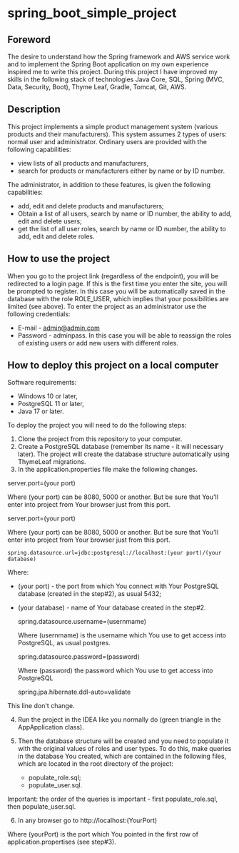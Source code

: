 # **spring_boot_simple_project**

## **Foreword**

The desire to understand how the Spring framework and AWS  service work and to implement the Spring Boot application on my own experience inspired me to write this project. During this project I have improved my skills in the following stack of technologies Java Core, SQL, Spring (MVC, Data, Security, Boot), Thyme Leaf, Gradle, Tomcat, Git, AWS.

## **Description**

This project implements a simple product management system (various products and their manufacturers).
This system assumes 2 types of users: normal user and administrator.
Ordinary users are provided with the following capabilities: 
- view lists of all products and manufacturers,
- search for products or manufacturers either by name or by ID number.

The administrator, in addition to these features, is given the following capabilities:
- add, edit and delete products and manufacturers; 
- Obtain a list of all users, search by name or ID number, the ability to add, edit and delete users; 
- get the list of all user roles, search by name or ID number, the ability to add, edit and delete roles.

## **How to use the project**

When you go to the project link (regardless of the endpoint), you will be redirected to a login page.
If this is the first time you enter the site, you will be prompted to register. In this case you will be automatically saved in the database with the role ROLE_USER, which implies that your possibilities are limited (see above).
To enter the project as an administrator use the following credentials:
- E-mail - admin@admin.com
- Password - adminpass.
In this case you will be able to reassign the roles of existing users or add new users with different roles.

## **How to deploy this project on a local computer**

Software requirements:
- Windows 10 or later,
- PostgreSQL 11 or later,
- Java 17 or later.

To deploy the project you will need to do the following steps:
1.	Clone the project from this repository to your computer.
2.	Create a PostgreSQL database (remember its name - it will necessary  later). The project will create the database structure automatically using ThymeLeaf migrations.
3.	In the application.properties file make the following changes.

 server.port=(your port)
    
  Where (your port) can be 8080, 5000 or another. But be sure that You'll enter into project from Your browser just from this port. 
  
   server.port=(your port)
    
  Where (your port) can be 8080, 5000 or another. But be sure that You'll enter into project from Your browser just from this port. 
  
    spring.datasource.url=jdbc:postgresql://localhost:(your port)/(your database)
    
  Where:
- (your port) - the port from which You connect with Your PostgreSQL database (created in the step#2), as usual 5432;
- (your database) - name of Your database created in the step#2.

    spring.datasource.username=(usernmame)
    
  Where (usernmame) is the username which You use to get access into PostgreSQL, as usual postgres.

    spring.datasource.password=(password)
    
  Where (password) the password which You use to get access into PostgreSQL

    spring.jpa.hibernate.ddl-auto=validate
    
This line don't change.

4.	Run the project in the IDEA like you normally do (green triangle in the AppApplication class).

5.	Then the database structure will be created and you need to populate it with the original values of roles and user types.
To do this, make queries in the database You created, which are contained in the following files, which are located in the root directory of the project:
	- populate_role.sql;
	- populate_user.sql.

Important: the order of the queries is important - first populate_role.sql, then populate_user.sql.

6.	In any browser go to http://localhost:(YourPort)

 Where (yourPort) is the port which You pointed in the first row of application.propertises (see step#3).
